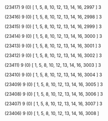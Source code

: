 (23417) 9 (0) [ 1, 5, 8, 10, 12, 13, 14, 16, 2997 ] 3 


(23416) 9 (0) [ 1, 5, 8, 10, 12, 13, 14, 16, 2998 ] 3 


(23415) 9 (0) [ 1, 5, 8, 10, 12, 13, 14, 16, 2999 ] 3 


(23414) 9 (0) [ 1, 5, 8, 10, 12, 13, 14, 16, 3000 ] 3 


(23413) 9 (0) [ 1, 5, 8, 10, 12, 13, 14, 16, 3001 ] 3 


(23412) 9 (0) [ 1, 5, 8, 10, 12, 13, 14, 16, 3002 ] 3 


(23411) 9 (0) [ 1, 5, 8, 10, 12, 13, 14, 16, 3003 ] 3 


(23410) 9 (0) [ 1, 5, 8, 10, 12, 13, 14, 16, 3004 ] 3 


(23409) 9 (0) [ 1, 5, 8, 10, 12, 13, 14, 16, 3005 ] 3 


(23408) 9 (0) [ 1, 5, 8, 10, 12, 13, 14, 16, 3006 ] 3 


(23407) 9 (0) [ 1, 5, 8, 10, 12, 13, 14, 16, 3007 ] 3 


(23406) 9 (0) [ 1, 5, 8, 10, 12, 13, 14, 16, 3008 ]  

